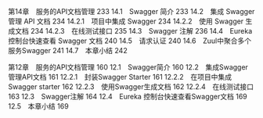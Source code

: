 第14章　服务的API文档管理  233
14.1　Swagger 简介  233
14.2　集成 Swagger 管理 API 文档  234
14.2.1　项目中集成 Swagger  234
14.2.2　使用 Swagger 生成文档  234
14.2.3　在线测试接口  235
14.3　Swagger 注解  236
14.4　Eureka 控制台快速查看 Swagger 文档  240
14.5　请求认证  240
14.6　Zuul中聚合多个服务Swagger  241
14.7　本章小结  242

第12章　服务的API文档管理 160
12.1　Swagger简介 160
12.2　集成Swagger管理API文档 161
12.2.1　封装Swagger Starter 161
12.2.2　在项目中集成Swagger starter 162
12.2.3　使用Swagger生成文档 162
12.2.4　在线测试接口 163
12.3　Swagger注解 164
12.4　Eureka 控制台快速查看Swagger文档 169
12.5　本章小结 169
